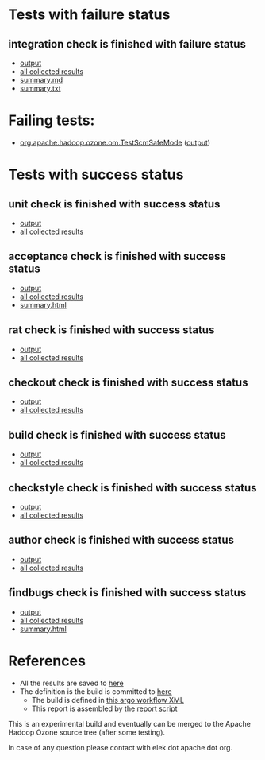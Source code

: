 # Tests with failure status

## integration check is finished with failure status

   * [output](https://raw.githubusercontent.com/elek/ozone-ci-03/master/pr/pr-hdds-2255-8xpgg/integration/output.log)
   * [all collected results](https://github.com/elek/ozone-ci-03/tree/master/pr/pr-hdds-2255-8xpgg/integration)
   * [summary.md](https://github.com/elek/ozone-ci-03/tree/master/pr/pr-hdds-2255-8xpgg/integration/summary.md)
   * [summary.txt](https://github.com/elek/ozone-ci-03/tree/master/pr/pr-hdds-2255-8xpgg/integration/summary.txt)

# Failing tests: 

 * [org.apache.hadoop.ozone.om.TestScmSafeMode](hadoop-ozone/integration-test/org.apache.hadoop.ozone.om.TestScmSafeMode.txt) ([output](hadoop-ozone/integration-test/org.apache.hadoop.ozone.om.TestScmSafeMode-output.txt))


# Tests with success status

## unit check is finished with success status

   * [output](https://raw.githubusercontent.com/elek/ozone-ci-03/master/pr/pr-hdds-2255-8xpgg/unit/output.log)
   * [all collected results](https://github.com/elek/ozone-ci-03/tree/master/pr/pr-hdds-2255-8xpgg/unit)


## acceptance check is finished with success status

   * [output](https://raw.githubusercontent.com/elek/ozone-ci-03/master/pr/pr-hdds-2255-8xpgg/acceptance/output.log)
   * [all collected results](https://github.com/elek/ozone-ci-03/tree/master/pr/pr-hdds-2255-8xpgg/acceptance)
   * [summary.html](https://elek.github.io/ozone-ci-03/pr/pr-hdds-2255-8xpgg/acceptance/summary.html)


## rat check is finished with success status

   * [output](https://raw.githubusercontent.com/elek/ozone-ci-03/master/pr/pr-hdds-2255-8xpgg/rat/output.log)
   * [all collected results](https://github.com/elek/ozone-ci-03/tree/master/pr/pr-hdds-2255-8xpgg/rat)


## checkout check is finished with success status

   * [output](https://raw.githubusercontent.com/elek/ozone-ci-03/master/pr/pr-hdds-2255-8xpgg/checkout/output.log)
   * [all collected results](https://github.com/elek/ozone-ci-03/tree/master/pr/pr-hdds-2255-8xpgg/checkout)


## build check is finished with success status

   * [output](https://raw.githubusercontent.com/elek/ozone-ci-03/master/pr/pr-hdds-2255-8xpgg/build/output.log)
   * [all collected results](https://github.com/elek/ozone-ci-03/tree/master/pr/pr-hdds-2255-8xpgg/build)


## checkstyle check is finished with success status

   * [output](https://raw.githubusercontent.com/elek/ozone-ci-03/master/pr/pr-hdds-2255-8xpgg/checkstyle/output.log)
   * [all collected results](https://github.com/elek/ozone-ci-03/tree/master/pr/pr-hdds-2255-8xpgg/checkstyle)


## author check is finished with success status

   * [output](https://raw.githubusercontent.com/elek/ozone-ci-03/master/pr/pr-hdds-2255-8xpgg/author/output.log)
   * [all collected results](https://github.com/elek/ozone-ci-03/tree/master/pr/pr-hdds-2255-8xpgg/author)


## findbugs check is finished with success status

   * [output](https://raw.githubusercontent.com/elek/ozone-ci-03/master/pr/pr-hdds-2255-8xpgg/findbugs/output.log)
   * [all collected results](https://github.com/elek/ozone-ci-03/tree/master/pr/pr-hdds-2255-8xpgg/findbugs)
   * [summary.html](https://elek.github.io/ozone-ci-03/pr/pr-hdds-2255-8xpgg/findbugs/summary.html)




# References

 * All the results are saved to [here](https://github.com/elek/ozone-ci-03/tree/master/pr/pr-hdds-2255-8xpgg/)
 * The definition is the build is committed to [here](https://github.com/elek/argo-ozone)
    * The build is defined in [this argo workflow XML](https://github.com/elek/argo-ozone/blob/master/ozone-build.yaml)
    * This report is assembled by the [report script](https://github.com/elek/argo-ozone/blob/master/scripts/report.sh)

This is an experimental build and eventually can be merged to the Apache Hadoop Ozone source tree (after some testing).

In case of any question please contact with elek dot apache dot org.
